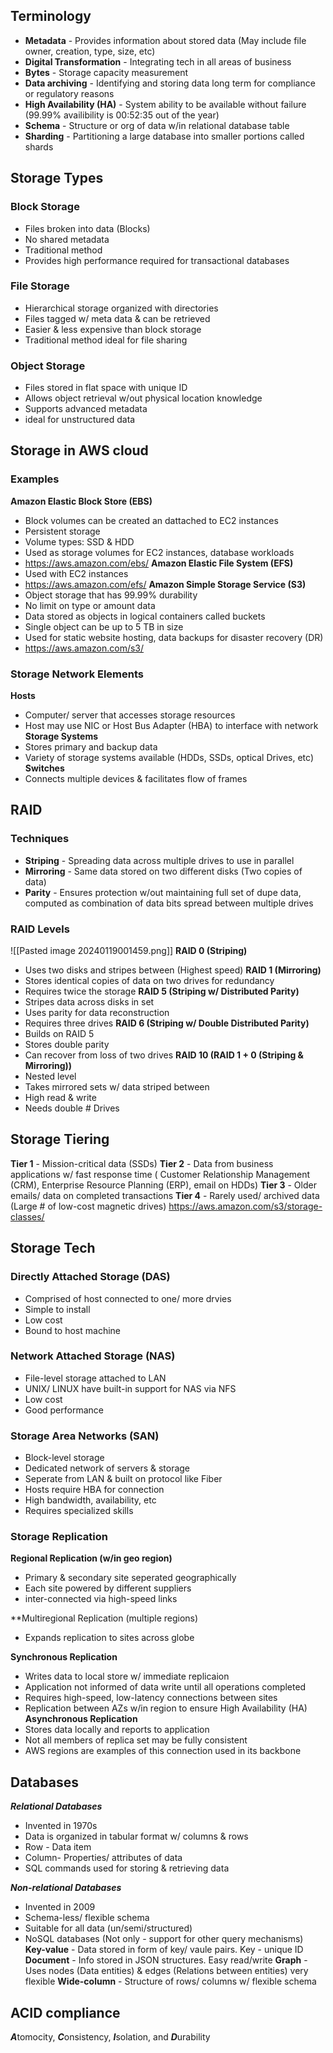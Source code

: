 ## Terminology
- **Metadata** - Provides information about stored data (May include file owner, creation, type, size, etc)
- **Digital Transformation** - Integrating tech in all areas of business
- **Bytes** - Storage capacity measurement
- **Data archiving** - Identifying and storing data long term for compliance or regulatory reasons
- **High Availability (HA)** - System ability to be available without failure (99.99% availibility is 00:52:35 out of the year)
- **Schema** - Structure or org of data w/in relational database table
- **Sharding** - Partitioning a large database into smaller portions called shards

## Storage Types

### Block Storage
- Files broken into data (Blocks)
- No shared metadata
- Traditional method 
- Provides high performance required for transactional databases

### File Storage
- Hierarchical storage organized with directories
- Files tagged w/ meta data & can be retrieved
- Easier & less expensive than block storage
- Traditional method ideal for file sharing

### Object Storage
- Files stored in flat space with unique ID
- Allows object retrieval w/out physical location knowledge
- Supports advanced metadata
- ideal for unstructured data
## Storage in AWS cloud

### Examples
**Amazon Elastic Block Store (EBS)**
- Block volumes can be created an dattached to EC2 instances
- Persistent storage
- Volume types: SSD & HDD
- Used as storage volumes for EC2 instances, database workloads
- https://aws.amazon.com/ebs/
**Amazon Elastic File System (EFS)**
- Used with EC2 instances
- https://aws.amazon.com/efs/
**Amazon Simple Storage Service (S3)**
- Object storage that has 99.99% durability
- No limit on type or amount data 
- Data stored as objects in logical containers called buckets
- Single object can be up to 5 TB in size
- Used for static website hosting, data backups for disaster recovery (DR)
- https://aws.amazon.com/s3/

### Storage Network Elements
**Hosts** 
- Computer/ server that accesses storage resources
- Host may use NIC or Host Bus Adapter (HBA) to interface with network
**Storage Systems**
- Stores primary and backup data
- Variety of storage systems available (HDDs, SSDs, optical Drives, etc)
**Switches**
- Connects multiple devices & facilitates flow of frames

## RAID
### Techniques
- **Striping** - Spreading data across multiple drives to use in parallel
- **Mirroring** - Same data stored on two different disks (Two copies of data)
- **Parity** - Ensures protection w/out maintaining full set of dupe data, computed as combination of data bits spread between multiple drives
### RAID Levels
![[Pasted image 20240119001459.png]]
**RAID 0 (Striping)** 
- Uses two disks and stripes between (Highest speed)
**RAID 1 (Mirroring)**
- Stores identical copies of data on two drives for redundancy
- Requires twice the storage
**RAID 5 (Striping w/ Distributed Parity)**
- Stripes data across disks in set
- Uses parity for data reconstruction
- Requires three drives
**RAID 6 (Striping w/ Double Distributed Parity)**
- Builds on RAID 5
- Stores double parity
- Can recover from loss of two drives
**RAID 10 (RAID 1 + 0 (Striping & Mirroring))**
- Nested level
- Takes mirrored sets w/ data striped between
- High read & write
- Needs double # Drives
## Storage Tiering

**Tier 1** - Mission-critical data (SSDs)
**Tier 2** - Data from business applications w/ fast response time ( Customer Relationship Management (CRM), Enterprise Resource Planning (ERP), email on HDDs)
**Tier 3** - Older emails/ data on completed transactions
**Tier 4** - Rarely used/ archived data (Large # of low-cost magnetic drives)
https://aws.amazon.com/s3/storage-classes/

## Storage Tech

### Directly Attached Storage (DAS)
- Comprised of host connected to one/ more drvies
- Simple to install
- Low cost
- Bound to host machine
### Network Attached Storage (NAS)
- File-level storage attached to LAN
- UNIX/ LINUX have built-in support for NAS via NFS
- Low cost
- Good performance
### Storage Area Networks (SAN)
- Block-level storage
- Dedicated network of servers & storage
- Seperate from LAN & built on protocol like Fiber
- Hosts require HBA for connection
- High bandwidth, availability, etc
- Requires specialized skills

### Storage Replication

**Regional Replication (w/in geo region)**
- Primary & secondary site seperated geographically
- Each site powered by different suppliers
- inter-connected via high-speed links

**Multiregional Replication (multiple regions)
- Expands replication to sites across globe

**Synchronous Replication**
- Writes data to local store w/ immediate replicaion
- Application not informed of data write until all operations completed
- Requires high-speed, low-latency connections between sites
- Replication between AZs w/in region to ensure High Availability (HA)
**Asynchronous Replication**
- Stores data locally and reports to application
- Not all members of replica set may be fully consistent
- AWS regions are examples of this connection used in its backbone

## Databases

***Relational Databases***
- Invented in 1970s
- Data is organized in tabular format w/ columns & rows
- Row - Data item
- Column- Properties/ attributes of data
- SQL commands used for storing & retrieving data

***Non-relational Databases***
- Invented in 2009
- Schema-less/ flexible schema
- Suitable for all data (un/semi/structured)
- NoSQL databases (Not only - support for other query mechanisms)
**Key-value** - Data stored in form of key/ vaule pairs. Key - unique ID
**Document** - Info stored in JSON structures. Easy read/write
**Graph** - Uses nodes (Data entities) & edges (Relations between entities) very flexible
**Wide-column** - Structure of rows/ columns w/ flexible schema

## ACID compliance

***A***tomocity, ***C***onsistency, ***I***solation, and ***D***urability

